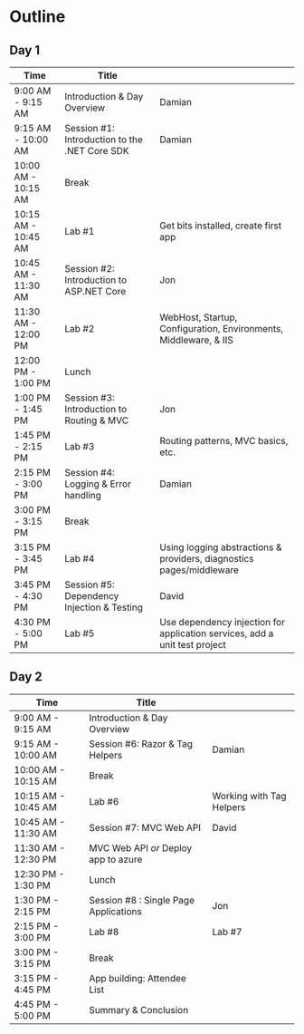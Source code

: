 # Outline

## Day 1
| Time | Title |  |
| ---- | ----- | ---- |
| 9:00 AM - 9:15 AM | Introduction & Day Overview | Damian |
| 9:15 AM - 10:00 AM | Session #1: Introduction to the .NET Core SDK | Damian |
| 10:00 AM - 10:15 AM | Break | |
| 10:15 AM - 10:45 AM | Lab #1 | Get bits installed, create first app |
| 10:45 AM - 11:30 AM | Session #2: Introduction to ASP.NET Core | Jon |
| 11:30 AM - 12:00 PM | Lab #2 | WebHost, Startup, Configuration, Environments, Middleware, & IIS |
| 12:00 PM - 1:00 PM | Lunch | |
| 1:00 PM - 1:45 PM | Session #3: Introduction to Routing & MVC | Jon |
| 1:45 PM - 2:15 PM | Lab #3 | Routing patterns, MVC basics, etc. |
| 2:15 PM - 3:00 PM | Session #4: Logging & Error handling | Damian |
| 3:00 PM - 3:15 PM | Break | |
| 3:15 PM - 3:45 PM | Lab #4 | Using logging abstractions & providers, diagnostics pages/middleware |
| 3:45 PM - 4:30 PM | Session #5: Dependency Injection & Testing | David |
| 4:30 PM - 5:00 PM | Lab #5 | Use dependency injection for application services, add a unit test project |

## Day 2
| Time | Title |  |
| ---- | ----- | ---- |
| 9:00 AM - 9:15 AM | Introduction & Day Overview | |
| 9:15 AM - 10:00 AM | Session #6: Razor & Tag Helpers | Damian |
| 10:00 AM - 10:15 AM | Break | |
| 10:15 AM - 10:45 AM | Lab #6 | Working with Tag Helpers |
| 10:45 AM - 11:30 AM | Session #7: MVC Web API | David |
| 11:30 AM - 12:30 PM | MVC Web API *or* Deploy app to azure |
| 12:30 PM - 1:30 PM | Lunch | |
| 1:30 PM - 2:15 PM | Session #8 : Single Page Applications | Jon |
| 2:15 PM - 3:00 PM | Lab #8 | Lab #7 | Single Page Applications |
| 3:00 PM - 3:15 PM | Break | |
| 3:15 PM - 4:45 PM | App building: Attendee List | |
| 4:45 PM - 5:00 PM | Summary & Conclusion | |
